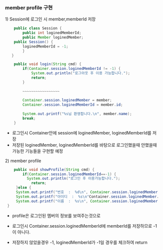 ### member profile 구현

1\) Session에 로그인 시 member,memberId 저장

```java
    public class Session {
        public int loginedMemberId;
        public Member loginedMember;
    public Session() {
        loginedMemberId = -1;
        }
   }
```

```java
	public void login(String cmd) {
		if(Container.session.loginedMemberId != -1) {
			System.out.println("로그아웃 후 이용 가능합니다.");
			return;
		}	
		
		~~~~~~~~~~~~~~~~~
		
		Container.session.loginedMember = member;
		Container.session.loginedMemberId = member.id;
		
		System.out.printf("%s님 환영합니다.\n", member.name);
		break;
	}
```

- 로그인시 Container안에 session에 loginedMember, loginedMemberId를 저장
- 저장된  loginedMember, loginedMemberId를 바탕으로 로그인했을때 안했을때 가능한 기능들을 구현할 예정


2\)  member profile				

```java
	public void showProfile(String cmd) {
    	if(Container.session.loginedMemberId==-1) {
      	  System.out.println("로그인 후 이용가능합니다.");
        	return;
  	 }else {	 
     System.out.printf("번호  :  %d\n", Container.session.loginedMember.id);
     System.out.printf("아이디  :  %s\n"Container.session.loginedMember.loginId); 
     System.out.printf("이름  :  %s\n", Container.session.loginedMember.name);
 }
```

- profile은 로그인된 멤버의 정보를 보여주는것으로 

- 로그인시 Container.session.loginedMemberId에 memberId를 저장하므로 -1이 아니다.

- 저장하지 않았을경우 -1, loginedMemberId가 -1일 경우를 체크하여 return

  

